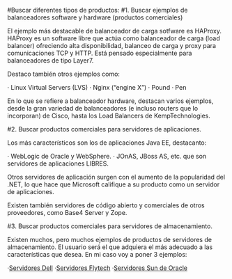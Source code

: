 #Buscar diferentes tipos de productos:
#1. Buscar ejemplos de balanceadores software y hardware (productos comerciales)

El ejemplo más destacable de balanceador de carga sotfware es HAProxy. HAProxy es un software libre que actúa como balanceador de carga (load balancer) ofreciendo alta disponibilidad, balanceo de carga y proxy para comunicaciones TCP y HTTP. Está pensado especialmente para balanceadores de tipo Layer7.

Destaco también otros ejemplos como: 

· Linux Virtual Servers (LVS)
· Nginx (“engine X”)
· Pound 
· Pen

En lo que se refiere a balanceador hardware, destacan varios ejemplos, desde la gran variedad de balanceadores (e incluso routers que lo incorporan) de Cisco, hasta los Load Balancers de KempTechnologies.

#2. Buscar productos comerciales para servidores de aplicaciones.


Los más característicos son los de aplicaciones Java EE, destacanto:

· WebLogic de Oracle y WebSphere.
· JOnAS, JBoss AS, etc. que son servidores de aplicaciones LIBRES.

Otros servidores de aplicación surgen con el aumento de la popularidad del .NET, lo que hace que Microsoft califique a su producto como un servidor de aplicaciones. 

Existen también servidores de código abierto y comerciales de otros proveedores, como Base4 Server y Zope.

#3. Buscar productos comerciales para servidores de almacenamiento.

Existen muchos, pero muchos ejemplos de productos de servidores de almacenamiento. El usuario será el que adquiera el más adecuado a las características que desea. En mi caso voy a poner 3 ejemplos:

·[Servidores Dell](http://www.dell.com/es/empresas/p/enterprise-products)
·[Servidores Flytech](http://www.flytech.es/productos/servidores/almacenamiento/)
·[Servidores Sun de Oracle](http://www.oracle.com/es/products/servers/overview/index.html)
